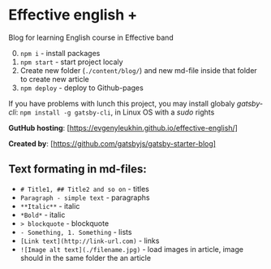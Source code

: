 # Effective english +

Blog for learning English course in Effective band

0. `npm i` - install packages
1. `npm start` - start project localy
2. Create new folder (```./content/blog/```) and new md-file inside that folder to create new article
3. `npm deploy` - deploy to Github-pages

If you have problems with lunch this project, you may install globaly *gatsby-cli*: `npm install -g gatsby-cli`, in Linux OS with a *sudo* rights

**GutHub hosting**: [https://evgenyleukhin.github.io/effective-english/]

**Created by**: [https://github.com/gatsbyjs/gatsby-starter-blog]

## Text formating in md-files:

* `# Title1, ## Title2 and so on` - titles
* `Paragraph - simple text` - paragraphs
* `**Italic**` - italic
* `*Bold*` - italic
* `> blockquote` - blockquote
* `- Something, 1. Something` - lists
* `[Link text](http://link-url.com)` - links
* `![Image alt text](./filename.jpg)` - load images in article, image should in the same folder the an article
